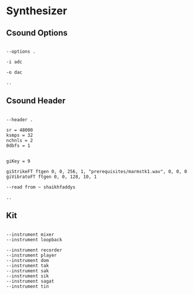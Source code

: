 # Synthesizer

## Csound Options

```scenario oscilla

--options .

-i adc

-o dac

..

```

## Csound Header

```scenario oscilla

--header .

sr = 48000
ksmps = 32
nchnls = 2
0dbfs = 1


giKey = 9

giStrikeFT ftgen 0, 0, 256, 1, "prerequisites/marmstk1.wav", 0, 0, 0
giVibratoFT ftgen 0, 0, 128, 10, 1

--read from ~ shaikhfaddys

..

```

## Kit

```scenario oscilla

--instrument mixer
--instrument loopback

--instrument recorder
--instrument player
--instrument dom
--instrument tak
--instrument sak
--instrument sik
--instrument sagat
--instrument tin

```
